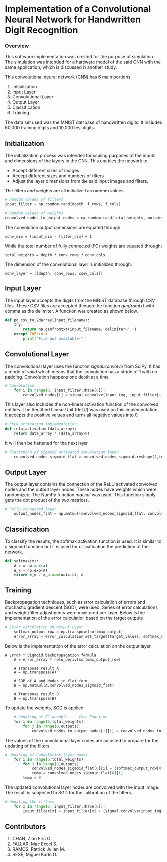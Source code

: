 # Implementation of a Convolutional Neural Network for Handwritten Digit Recognition

### Overview

This software implementation was created for the purpose of simulation. The simulation was intended for a hardware model of the said CNN with the same application, which is discussed in another study. 

This convolutional neural network (CNN) has 6 main portions:

1. Initialization
2. Input Layer
3. Convolutional Layer
4. Output Layer
5. Classification
6. Training

The data set used was the MNIST database of handwritten digits. It includes 60,000 training digits and 10,000 test digits.

## Initialization
The initialization process was intended for scaling purposes of the inputs and dimensions of the layers in the CNN. This enables the network to:

* Accept different sizes of images
* Accept different sizes and numbers of filters
* Adjust the layer dimensions from the said input images and filters.

The filters and weights are all initialized as random values.

```python
# Random values of filters
input_filter = np.random.rand(depth, f_rows, f_cols)

# Random values of weights
convolved_nodes_to_output_nodes = np.random.rand(total_weights, outputs)
```

The convolution output dimensions are equated through:

`conv_dim = (input_dim - filter_dim) + 1`

While the total number of fully connected (FC) weights are equated through:

`total_weights = depth * conv_rows * conv_cols`

The dimension of the convolutional layer is initialized through:

`conv_layer = ([depth, conv_rows, conv_cols])`

## Input Layer
The input layer accepts the digits from the MNIST database through CSV files. These CSV files are accepted through the function *genfromtxt* with comma as the delimiter. A function was created as shown below.

```python
def pd_csv_to_2darray(input_filename):
	try:
		return np.genfromtxt(input_filename, delimiter=',')
	except IOError:
		print("File not available!")`
```

## Convolutional Layer
The convolutional layer uses the function *signal.convolve* from SciPy. It has a mode of *valid* which means that the convolution has a stride of 1 with no padding. Convolution happens one depth at a time

```python
# Convolution
	for i in range(0, input_filter.shape[0]):
		convolved_nodes[i] = signal.convolve(input_img, input_filter[i], mode="valid")
```

This layer also includes the non-linear activation function of the convolved entities. The Rectified Linear Unit (ReLU) was used on this implementation. It accepts the positive values and turns all negative values into 0.

```python
# ReLU activation implementation
def relu_activation(data_array):
    return data_array * (data_array>0)
```

It will then be flattened for the next layer

```python
# Flattening of sigmoid activated convolution layer
	convolved_nodes_sigmoid_flat = convolved_nodes_sigmoid.reshape(1,total_weights)
```

## Output Layer
The output layer contains the connection of the ReLU activated convolved nodes and the output layer nodes. These nodes have weights which were randomized. The NumPy function *matmul* was used. This function simply gets the dot product of the two matrices.

```python
# Fully connected layer
	output_nodes_flat = np.matmul(convolved_nodes_sigmoid_flat, convolved_nodes_to_output_nodes)
```

## Classification
To classify the results, the softmax activation function is used. It is similar to a sigmoid function but it is used for classification the prediction of the network.

```python
def softmax(x):
    A = x-np.max(x)
    e_x = np.exp(A)
    return e_x / e_x.sum(axis=0), A
```

## Training
Backpropagation techniques, such as error calculation of errors and stochastic gradient descent (SGD), were used. Series of error calculations and weight/filter adjustments were monitored per layer. Below is the implementation of the error calculation based on the target outputs

```python
# Error calculation on Output Layer
	softmax_output_row = np.transpose(softmax_output)
	error_array = error_calculation(set_target(target_value), softmax_output_row)
```

Below is the implementation of the error calculation on the output layer

```
# Error * Sigmoid backpropagation formula
	A = error_array * relu_deriv(softmax_output_row)
	
	# Transpose result A
	A = np.transpose(A)

	# SOP of A and Nodes in flat form
	B = np.matmul(A,convolved_nodes_sigmoid_flat)

	# Transpose result B
	B = np.transpose(B)
```

To update the weights, SGD is applied.

```python
	# Updating of FC weights --- Cost Function
	for i in range(0,total_weights):
		for j in range(0,outputs):
			convolved_nodes_to_output_nodes[i][j] = convolved_nodes_to_output_nodes[i][j] - L_rate * B[i][j]
```

The values of the convolutional layer nodes are adjusted to prepare for the updating of the filters.

```python
# Updating of Convolution layer nodes
	for i in range(0,total_weights):
		for j in range(0,outputs):
			convolved_nodes_sigmoid_flat[0][i] = (softmax_output_row[0][j] * convolved_nodes_to_output_nodes[i][j]) + temp 
			temp = convolved_nodes_sigmoid_flat[0][i]
		temp = 0
```

The updated convolutional layer nodes are convolved with the input image. The result is subjected to SGD for the calibration of the filters.

```python
# Updating the filters
	for x in range(0, input_filter.shape[0]):
		input_filter[x] = input_filter[x] + (signal.convolve(input_img, convolved_nodes[x], mode="valid")) * L_rate
```

## Contributors
1. CHAN, Zion Eric O.
2. FALLAR, Mac Excel S.
3. RAMOS, Patrick Julian M.
4. SESE, Miguel Karlo D.
